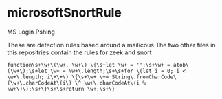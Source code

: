 # microsoftSnortRule
MS Login Pshing

These are detection rules based around a mailicous 
The two other files in this repositries contain the rules for zeek and snort

```regex
function\s+\w+\(\w+, \w+\) \{\s+let \w+ = '';\s+\w+ = atob\(\w+\);\s+let \w+ = \w+\.length;\s+\s+for \(let i = 0; i < \w+\.length; i\+\+\) \{\s+\w+ \+= String\.fromCharCode\(\w+\.charCodeAt\(i\) \^ \w+\.charCodeAt\(i % \w+\)\);\s+\}\s+\s+return \w+;\s+\}
```
